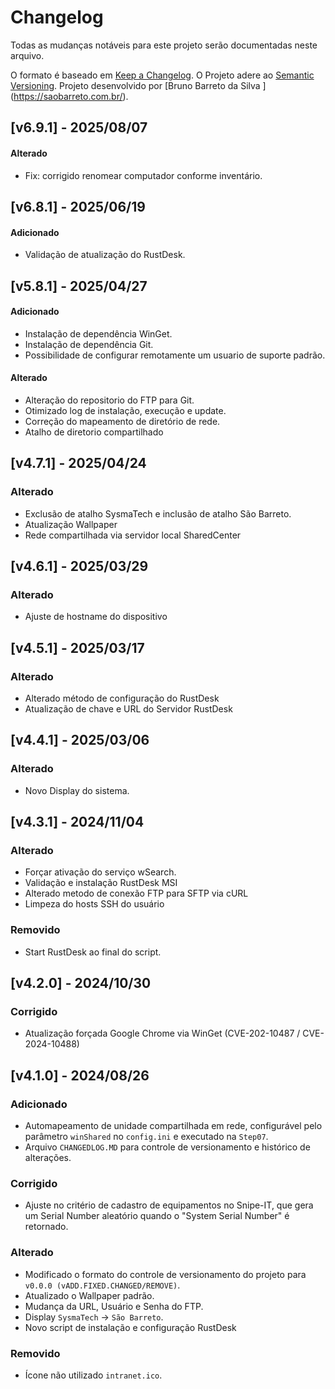 # Changelog
Todas as mudanças notáveis para este projeto serão documentadas neste arquivo.

O formato é baseado em [Keep a Changelog](https://keepachangelog.com/en/1.1.0/).
O Projeto adere ao [Semantic Versioning](https://semver.org/spec/v2.0.0.html).
Projeto desenvolvido por [Bruno Barreto da Silva ] (https://saobarreto.com.br/).

## [v6.9.1] - 2025/08/07
#### Alterado
- Fix: corrigido renomear computador conforme inventário.

## [v6.8.1] - 2025/06/19
#### Adicionado
- Validação de atualização do RustDesk.

## [v5.8.1] - 2025/04/27
#### Adicionado
- Instalação de dependência WinGet.
- Instalação de dependência Git.
- Possibilidade de configurar remotamente um usuario de suporte padrão.

#### Alterado
- Alteração do repositorio do FTP para Git.
- Otimizado log de instalação, execução e update.
- Correção do mapeamento de diretório de rede.
- Atalho de diretorio compartilhado

## [v4.7.1] - 2025/04/24
### Alterado
- Exclusão de atalho SysmaTech e inclusão de atalho São Barreto.
- Atualização Wallpaper
- Rede compartilhada via servidor local SharedCenter

## [v4.6.1] - 2025/03/29
### Alterado
- Ajuste de hostname do dispositivo

## [v4.5.1] - 2025/03/17
### Alterado
- Alterado método de configuração do RustDesk
- Atualização de chave e URL do Servidor RustDesk

## [v4.4.1] - 2025/03/06
### Alterado
- Novo Display do sistema.

## [v4.3.1] - 2024/11/04
### Alterado
- Forçar ativação do serviço wSearch.
- Validação e instalação RustDesk MSI
- Alterado metodo de conexão FTP para SFTP via cURL
- Limpeza do hosts SSH do usuário

### Removido
- Start RustDesk ao final do script.

## [v4.2.0] - 2024/10/30
### Corrigido
- Atualização forçada Google Chrome via WinGet (CVE-202-10487 / CVE-2024-10488)

## [v4.1.0] - 2024/08/26
### Adicionado
- Automapeamento de unidade compartilhada em rede, configurável pelo parâmetro `winShared` no `config.ini` e executado na `Step07`.
- Arquivo `CHANGEDLOG.MD` para controle de versionamento e histórico de alterações.

### Corrigido
- Ajuste no critério de cadastro de equipamentos no Snipe-IT, que gera um Serial Number aleatório quando o "System Serial Number" é retornado.

### Alterado
- Modificado o formato do controle de versionamento do projeto para `v0.0.0 (vADD.FIXED.CHANGED/REMOVE)`.
- Atualizado o Wallpaper padrão.
- Mudança da URL, Usuário e Senha do FTP.
- Display `SysmaTech` -> `São Barreto`.
- Novo script de instalação e configuração RustDesk

### Removido
- Ícone não utilizado `intranet.ico`.
